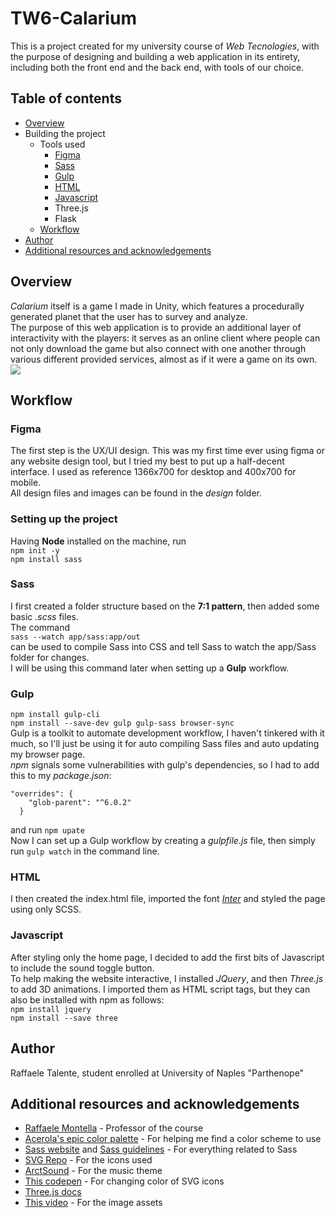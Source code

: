 # TW6-Calarium
This is a project created for my university course of _Web Tecnologies_, with the purpose of designing and building
a web application in its entirety, including both the front end and the back end, with tools of our choice.

## Table of contents

- [Overview](#overview)
- Building the project
  - Tools used
      - [Figma](#figma)
      - [Sass](#sass)
      - [Gulp](#gulp)
      - [HTML](#html)
      - [Javascript](#javascript)
      - Three.js
      - Flask
  - [Workflow](#workflow)
- [Author](#author)
- [Additional resources and acknowledgements](#additional-resources-and-acknowledgements)


## Overview
_Calarium_ itself is a game I made in Unity, which features a procedurally generated planet that
the user has to survey and analyze.\
The purpose of this web application is to provide an additional layer of interactivity with the players: 
it serves as an online client where people can not only download the game but also connect with one another through
various different provided services, almost as if it were a game on its own.
![](./game.jpg)


## Workflow


### Figma
The first step is the UX/UI design.
This was my first time ever using figma or any website design tool, but I tried my best to put up a half-decent interface.
I used as reference 1366x700 for desktop and 400x700 for mobile.\
All design files and images can be found in the _design_ folder.

### Setting up the project
Having **Node** installed on the machine, run\
```npm init -y```\
```npm install sass```

### Sass
I first created a folder structure based on the **7:1 pattern**, then added some basic _.scss_ files.\
The command\
```sass --watch app/sass:app/out```\
can be used to compile Sass into CSS and tell Sass to watch 
the app/Sass folder for changes.\
I will be using this command later when setting up a **Gulp** workflow.

### Gulp
```npm install gulp-cli```\
```npm install --save-dev gulp gulp-sass browser-sync```\
Gulp is a toolkit to automate development workflow, I haven't tinkered with it much, so I'll just be using it for
auto compiling Sass files and auto updating my browser page.\
_npm_ signals some vulnerabilities with gulp's dependencies, so I had to add this to my _package.json_:
```
"overrides": {
    "glob-parent": "^6.0.2"
  }
```
and run ```npm upate```\
Now I can set up a Gulp workflow by creating a _gulpfile.js_ file, then simply run ```gulp watch``` in the command line.

### HTML
I then created the index.html file, imported the font [_Inter_](https://fonts.google.com/specimen/Inter) and styled the page using only SCSS.

### Javascript
After styling only the home page, I decided to add the first bits of Javascript to include the sound toggle button.\
To help making the website interactive, I installed _JQuery_, and then _Three.js_ to add 3D animations.
I imported them as HTML script tags, but they can also be installed with npm as follows:\
```npm install jquery```\
```npm install --save three```


## Author
Raffaele Talente, student enrolled at University of Naples "Parthenope"


## Additional resources and acknowledgements
- [Raffaele Montella](https://github.com/raffmont) - Professor of the course
- [Acerola's epic color palette](https://acerola.gg/colors.html) - For helping me find a color scheme to use
- [Sass website](https://sass-lang.com/guide/) and [Sass guidelines](https://sass-guidelin.es/) - For everything related to Sass
- [SVG Repo](https://www.svgrepo.com/) - For the icons used
- [ArctSound](https://pixabay.com/music/main-title-sci-fi-cyberpunk-trailer-110587/) - For the music theme
- [This codepen](https://codepen.io/sosuke/pen/Pjoqqp) - For changing color of SVG icons
- [Three.js docs](https://threejs.org/docs/)
- [This video](https://www.youtube.com/watch?v=Q7AOvWpIVHU) - For the image assets
